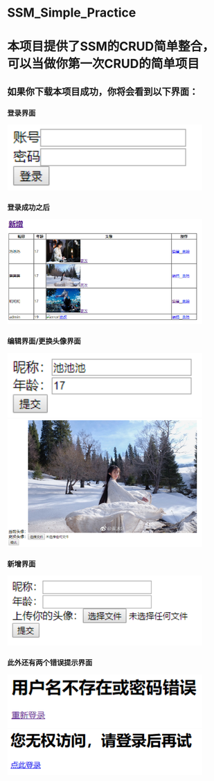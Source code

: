 # SSM_Simple_Practice

# 本项目提供了SSM的CRUD简单整合，可以当做你第一次CRUD的简单项目

## 如果你下载本项目成功，你将会看到以下界面：
### 登录界面
<img src="https://github.com/lookliker/SSM_Simple_Practice/blob/master/images/login.png" width=450 />

### 登录成功之后
<img src="https://github.com/lookliker/SSM_Simple_Practice/blob/master/images/show.png" width=450 />

### 编辑界面/更换头像界面
<img src="https://github.com/lookliker/SSM_Simple_Practice/blob/master/images/update.png" width=450 />
<img src="https://github.com/lookliker/SSM_Simple_Practice/blob/master/images/image.png" width=450 />

### 新增界面
<img src="https://github.com/lookliker/SSM_Simple_Practice/blob/master/images/insert.png" width=450 />

### 此外还有两个错误提示界面
<img src="https://github.com/lookliker/SSM_Simple_Practice/blob/master/images/loginerror.png" width=450 />
<img src="https://github.com/lookliker/SSM_Simple_Practice/blob/master/images/illegalop.png" width=450 />
